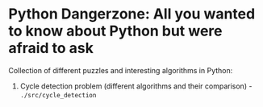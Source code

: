 # Python Dangerzone: All you wanted to know about Python but were afraid to ask

Collection of different puzzles and interesting algorithms in Python:

1. Cycle detection problem (different algorithms and their comparison) - `./src/cycle_detection`